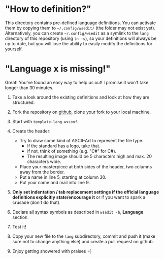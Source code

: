 # "How to definition?"

This directory contains pre-defined language definitions.  You can activate them
by copying them to `~/.config/wsedit/` (the folder may not exist yet).
Alternatively, you can create `~/.config/wsedit` as a symlink to the `lang`
directory of this repository (using `ln -s`), so your definitions will
always be up to date, but you will lose the ability to easily modify the
definitions for yourself.

# "Language x is missing!"

Great! You've found an easy way to help us out! I promise it won't take longer
than 30 minutes.

1. Take a look around the existing definitions and look at how they are
   structured.

2. Fork the repository on [github](https://github.com/SirBoonami/wsedit), clone
   your fork to your local machine.

3. Start with `template-lang.wsconf`.

4. Create the header:
   * Try to draw some kind of ASCII-Art to represent the file type.
     * If the standard has a logo, take that.
     * If not, think of something (e.g. "C#" for C#).
     * The resulting image should be 5 characters high and max. 20 characters
       wide.
   * Place your masterpiece at both sides of the header, two columns away from
     the border.
   * Put a name in line 5, starting at column 30.
   * Put your name and mail into line 9.

5. **Only set indentation / tab replacement settings if the official language
   definitions explicitly state/encourage it** or if you want to spark a crusade
   (don't do that).

6. Declare all syntax symbols as described in `wsedit -h`, __Language__ section.

7. Test it!

8. Copy your new file to the `lang` subdirectory, commit and push it (make sure
   not to change anything else) and create a pull request on github.

9. Enjoy getting showered with praises =)
